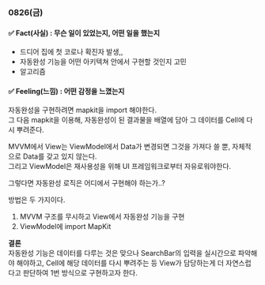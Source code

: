 ### 0826(금)

#### ✅ Fact(사실) : 무슨 일이 있었는지, 어떤 일을 했는지

- 드디어 집에 첫 코로나 확진자 발생,,
- 자동완성 기능을 어떤 아키텍쳐 안에서 구현할 것인지 고민
- 알고리즘


#### ✅ Feeling(느낌) : 어떤 감정을 느꼈는지

자동완성을 구현하려면 mapkit을 import 해야한다.  
그 다음 mapkit을 이용해, 자동완성이 된 결과물을 배열에 담아 그 데이터를 Cell에 다시 뿌려준다.  

MVVM에서 View는 ViewModel에서 Data가 변경되면 그것을 가져다 쓸 뿐, 자체적으로 Data를 갖고 있지 않는다.  
그리고 ViewModel은 재사용성을 위해 UI 프레임워크로부터 자유로워야한다.  

그렇다면 자동완성 로직은 어디에서 구현해야 하는가..?  

방법은 두 가지이다.  
1. MVVM 구조를 무시하고 View에서 자동완성 기능을 구현 
2. ViewModel에 import MapKit  

**결론**  
자동완성 기능은 데이터를 다루는 것은 맞으나 SearchBar의 입력을 실시간으로 파악해야 해야하고, Cell에 해당 데이터를 다시 뿌려주는 등 View가 담당하는게 더 자연스럽다고 판단하여 1번 방식으로 구현하고자 한다.
